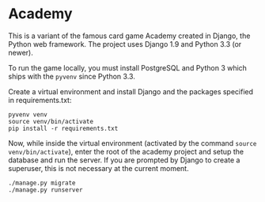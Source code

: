 Academy
=======

This is a variant of the famous card game Academy created in Django, the Python
web framework. The project uses Django 1.9 and Python 3.3 (or newer).

To run the game locally, you must install PostgreSQL and Python 3 which ships
with the `pyvenv` since Python 3.3.

Create a virtual environment and install Django and the packages specified in
requirements.txt:

```
pyvenv venv
source venv/bin/activate
pip install -r requirements.txt
```

Now, while inside the virtual environment (activated by the command
`source venv/bin/activate`), enter the root of the academy project
and setup the database and run the server.
If you are prompted by Django to create a superuser,
this is not necessary at the current moment.

```
./manage.py migrate
./manage.py runserver
```
